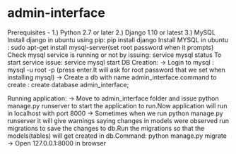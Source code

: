 # admin-interface
Prerequisites - 1.) Python 2.7 or later
                2.) Django 1.10 or latest
                3.) MySQL
Install django in ubuntu using pip:  pip install django
Install MYSQL in ubuntu : sudo apt-get install mysql-server(set root password when it prompts)
                          Check mysql service is running or not by issuing: service mysql status
                          To start service issue: service mysql start
DB Creation:
  -> Login to mysql : mysql -u root -p (press enter.It will ask for root password that we set when installing mysql)
  -> Create a db with name admin_interface.command to create : create database admin_interface;
  
Running application:
  -> Move to admin_interface folder and issue python manage.py runserver to start the application to run.Now application will run in localhost with port 8000
  -> Sometimes when we run python manage.py runserver it will give warnings saying changes in models were observed run migrations to save the changes to db.Run the migrations so that the models(tables) will get created in db.Command: python manage.py migrate
  -> Open 127.0.0.1:8000 in browser 
  
  
  

